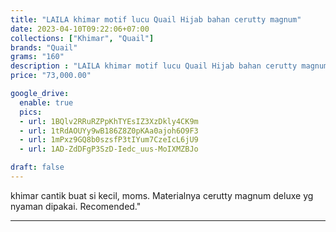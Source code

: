 ```yaml
---
title: "LAILA khimar motif lucu Quail Hijab bahan cerutty magnum"
date: 2023-04-10T09:22:06+07:00
collections: ["Khimar", "Quail"]
brands: "Quail"
grams: "160"
description : "LAILA khimar motif lucu Quail Hijab bahan cerutty magnum"
price: "73,000.00"

google_drive:
  enable: true
  pics:
  - url: 1BQlv2RRuRZPpKhTYEsIZ3XzDkly4CK9m
  - url: 1tRdAOUYy9wB186Z8Z0pKAa0ajoh6O9F3
  - url: 1mPxz9GQ8b0szsfP3tIYum7CzeIcL6jU9
  - url: 1AD-ZdDFgP3SzD-Iedc_uus-MoIXMZBJo

draft: false
---
```


khimar cantik buat si kecil, moms. Materialnya cerutty magnum deluxe yg nyaman dipakai. Recomended."

__________    
 
